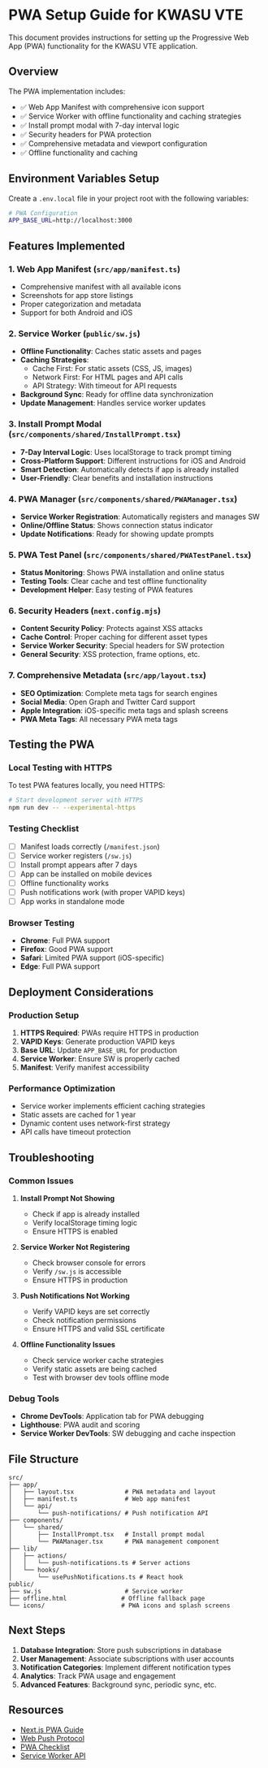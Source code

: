 # PWA Setup Guide for KWASU VTE

This document provides instructions for setting up the Progressive Web App (PWA) functionality for the KWASU VTE application.

## Overview

The PWA implementation includes:
- ✅ Web App Manifest with comprehensive icon support
- ✅ Service Worker with offline functionality and caching strategies
- ✅ Install prompt modal with 7-day interval logic
- ✅ Security headers for PWA protection
- ✅ Comprehensive metadata and viewport configuration
- ✅ Offline functionality and caching

## Environment Variables Setup

Create a `.env.local` file in your project root with the following variables:

```bash
# PWA Configuration
APP_BASE_URL=http://localhost:3000
```

## Features Implemented

### 1. Web App Manifest (`src/app/manifest.ts`)
- Comprehensive manifest with all available icons
- Screenshots for app store listings
- Proper categorization and metadata
- Support for both Android and iOS

### 2. Service Worker (`public/sw.js`)
- **Offline Functionality**: Caches static assets and pages
- **Caching Strategies**:
  - Cache First: For static assets (CSS, JS, images)
  - Network First: For HTML pages and API calls
  - API Strategy: With timeout for API requests
- **Background Sync**: Ready for offline data synchronization
- **Update Management**: Handles service worker updates

### 3. Install Prompt Modal (`src/components/shared/InstallPrompt.tsx`)
- **7-Day Interval Logic**: Uses localStorage to track prompt timing
- **Cross-Platform Support**: Different instructions for iOS and Android
- **Smart Detection**: Automatically detects if app is already installed
- **User-Friendly**: Clear benefits and installation instructions

### 4. PWA Manager (`src/components/shared/PWAManager.tsx`)
- **Service Worker Registration**: Automatically registers and manages SW
- **Online/Offline Status**: Shows connection status indicator
- **Update Notifications**: Ready for showing update prompts

### 5. PWA Test Panel (`src/components/shared/PWATestPanel.tsx`)
- **Status Monitoring**: Shows PWA installation and online status
- **Testing Tools**: Clear cache and test offline functionality
- **Development Helper**: Easy testing of PWA features

### 6. Security Headers (`next.config.mjs`)
- **Content Security Policy**: Protects against XSS attacks
- **Cache Control**: Proper caching for different asset types
- **Service Worker Security**: Special headers for SW protection
- **General Security**: XSS protection, frame options, etc.

### 7. Comprehensive Metadata (`src/app/layout.tsx`)
- **SEO Optimization**: Complete meta tags for search engines
- **Social Media**: Open Graph and Twitter Card support
- **Apple Integration**: iOS-specific meta tags and splash screens
- **PWA Meta Tags**: All necessary PWA meta tags

## Testing the PWA

### Local Testing with HTTPS
To test PWA features locally, you need HTTPS:

```bash
# Start development server with HTTPS
npm run dev -- --experimental-https
```

### Testing Checklist
- [ ] Manifest loads correctly (`/manifest.json`)
- [ ] Service worker registers (`/sw.js`)
- [ ] Install prompt appears after 7 days
- [ ] App can be installed on mobile devices
- [ ] Offline functionality works
- [ ] Push notifications work (with proper VAPID keys)
- [ ] App works in standalone mode

### Browser Testing
- **Chrome**: Full PWA support
- **Firefox**: Good PWA support
- **Safari**: Limited PWA support (iOS-specific)
- **Edge**: Full PWA support

## Deployment Considerations

### Production Setup
1. **HTTPS Required**: PWAs require HTTPS in production
2. **VAPID Keys**: Generate production VAPID keys
3. **Base URL**: Update `APP_BASE_URL` for production
4. **Service Worker**: Ensure SW is properly cached
5. **Manifest**: Verify manifest accessibility

### Performance Optimization
- Service worker implements efficient caching strategies
- Static assets are cached for 1 year
- Dynamic content uses network-first strategy
- API calls have timeout protection

## Troubleshooting

### Common Issues

1. **Install Prompt Not Showing**
   - Check if app is already installed
   - Verify localStorage timing logic
   - Ensure HTTPS is enabled

2. **Service Worker Not Registering**
   - Check browser console for errors
   - Verify `/sw.js` is accessible
   - Ensure HTTPS in production

3. **Push Notifications Not Working**
   - Verify VAPID keys are set correctly
   - Check notification permissions
   - Ensure HTTPS and valid SSL certificate

4. **Offline Functionality Issues**
   - Check service worker cache strategies
   - Verify static assets are being cached
   - Test with browser dev tools offline mode

### Debug Tools
- **Chrome DevTools**: Application tab for PWA debugging
- **Lighthouse**: PWA audit and scoring
- **Service Worker DevTools**: SW debugging and cache inspection

## File Structure

```
src/
├── app/
│   ├── layout.tsx              # PWA metadata and layout
│   ├── manifest.ts             # Web app manifest
│   └── api/
│       └── push-notifications/ # Push notification API
├── components/
│   └── shared/
│       ├── InstallPrompt.tsx   # Install prompt modal
│       └── PWAManager.tsx      # PWA management component
├── lib/
│   ├── actions/
│   │   └── push-notifications.ts # Server actions
│   └── hooks/
│       └── usePushNotifications.ts # React hook
public/
├── sw.js                       # Service worker
├── offline.html               # Offline fallback page
└── icons/                     # PWA icons and splash screens
```

## Next Steps

1. **Database Integration**: Store push subscriptions in database
2. **User Management**: Associate subscriptions with user accounts
3. **Notification Categories**: Implement different notification types
4. **Analytics**: Track PWA usage and engagement
5. **Advanced Features**: Background sync, periodic sync, etc.

## Resources

- [Next.js PWA Guide](https://nextjs.org/docs/app/guides/progressive-web-apps)
- [Web Push Protocol](https://tools.ietf.org/html/rfc8030)
- [PWA Checklist](https://web.dev/pwa-checklist/)
- [Service Worker API](https://developer.mozilla.org/en-US/docs/Web/API/Service_Worker_API)
